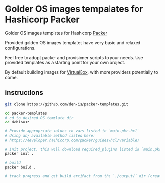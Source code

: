 # Golder OS images tempalates for Hashicorp Packer

Golder OS images templates for Hashicorp [Packer](https://www.packer.io/)

Provided golden OS images templates have very basic and relaxed configurations.

Feel free to adopt packer and provisioner scripts to your needs. Use provided templates as a starting point for your own project.

By default building images for [VirtualBox](https://www.virtualbox.org/), with more providers potentially to come.

## Instructions
```sh
git clone https://github.com/den-is/packer-templates.git

cd packer-templates
# cd to desired OS template dir
cd debian12

# Provide appropriate values to vars listed in `main.pkr.hcl`
# Using any available method listed here:
# https://developer.hashicorp.com/packer/guides/hcl/variables

# init project. this will download required_plugins listed in `main.pkr.hcl`
packer init .

# build
packer build .

# track progress and get build artifact from the `./output/` dir (created by packer automatically)
```
